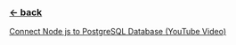 ### [<- back](/readme.md) <br>

[Connect Node js to PostgreSQL Database (YouTube Video)](https://youtu.be/_n-Ai30C1qs)
